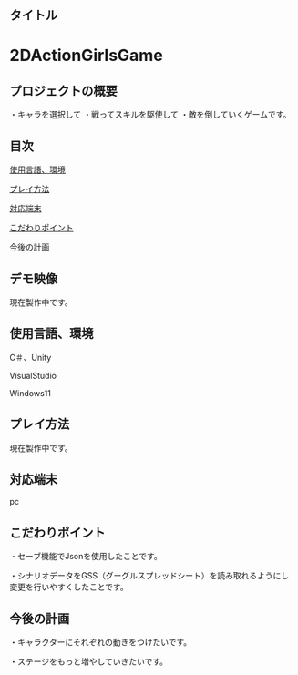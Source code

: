 ## タイトル

# 2DActionGirlsGame


## プロジェクトの概要

・キャラを選択して
・戦ってスキルを駆使して
・敵を倒していくゲームです。

## 目次
[使用言語、環境](https://github.com/kny17s/2DActionGirlsGame/blob/main/README.md#%E4%BD%BF%E7%94%A8%E8%A8%80%E8%AA%9E%E7%92%B0%E5%A2%83)

[プレイ方法](https://github.com/kny17s/2DActionGirlsGame/blob/main/README.md#%E3%83%97%E3%83%AC%E3%82%A4%E6%96%B9%E6%B3%95)

[対応端末](https://github.com/kny17s/2DActionGirlsGame/blob/main/README.md#%E5%AF%BE%E5%BF%9C%E7%AB%AF%E6%9C%AB)

[こだわりポイント](https://github.com/kny17s/2DActionGirlsGame/blob/main/README.md#%E3%81%93%E3%81%A0%E3%82%8F%E3%82%8A%E3%83%9D%E3%82%A4%E3%83%B3%E3%83%88)

[今後の計画](https://github.com/kny17s/2DActionGirlsGame/blob/main/README.md#%E4%BB%8A%E5%BE%8C%E3%81%AE%E8%A8%88%E7%94%BB)

## デモ映像

現在製作中です。

## 使用言語、環境

C＃、Unity

VisualStudio

Windows11

## プレイ方法

現在製作中です。

## 対応端末

pc

## こだわりポイント

・セーブ機能でJsonを使用したことです。

・シナリオデータをGSS（グーグルスプレッドシート）を読み取れるようにし変更を行いやすくしたことです。

## 今後の計画

・キャラクターにそれぞれの動きをつけたいです。

・ステージをもっと増やしていきたいです。

